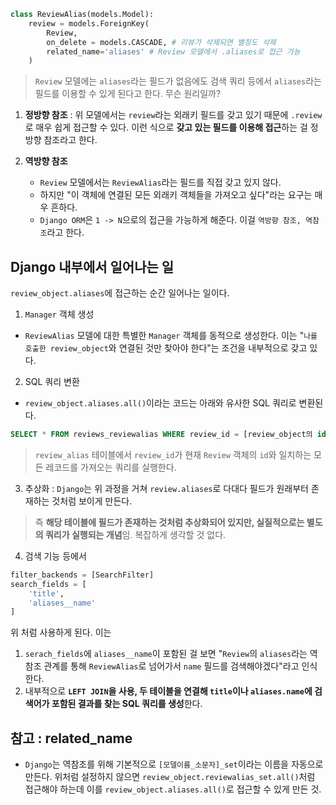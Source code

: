 ```python
class ReviewAlias(models.Model):
    review = models.ForeignKey(
        Review,
        on_delete = models.CASCADE, # 리뷰가 삭제되면 별칭도 삭제
        related_name='aliases' # Review 모델에서 .aliases로 접근 가능
    )
```
> `Review` 모델에는 `aliases`라는 필드가 없음에도 검색 쿼리 등에서 `aliases`라는 필드를 이용할 수 있게 된다고 한다. 무슨 원리일까?

1. **정방향 참조** : 위 모델에서는 `review`라는 외래키 필드를 갖고 있기 때문에 `.review`로 매우 쉽게 접근할 수 있다. 이런 식으로 **갖고 있는 필드를 이용해 접근**하는 걸 정방향 참조라고 한다.

2. **역방향 참조**
	- `Review` 모델에서는 `ReviewAlias`라는 필드를 직접 갖고 있지 않다.
	- 하지만 "이 객체에 연결된 모든 외래키 객체들을 가져오고 싶다"라는 요구는 매우 흔하다.
	- `Django ORM`은 `1 -> N`으로의 접근을 가능하게 해준다. 이걸 `역방향 참조, 역참조`라고 한다.

## Django 내부에서 일어나는 일

`review_object.aliases`에 접근하는 순간 일어나는 일이다.

1. `Manager` 객체 생성
- `ReviewAlias` 모델에 대한 특별한 `Manager` 객체를 동적으로 생성한다. 이는 "`나를 호출한 review_object`와 연결된 것만 찾아야 한다"는 조건을 내부적으로 갖고 있다.

2. SQL 쿼리 변환
- `review_object.aliases.all()`이라는 코드는 아래와 유사한 SQL 쿼리로 변환된다.
```sql
SELECT * FROM reviews_reviewalias WHERE review_id = [review_object의 id]
```
> `review_alias` 테이블에서 `review_id`가 현재 `Review` 객체의 `id`와 일치하는 모든 레코드를 가져오는 쿼리를 실행한다.

3. 추상화 : `Django`는 위 과정을 거쳐 `review.aliases`로 다대다 필드가 원래부터 존재하는 것처럼 보이게 만든다. 

> 즉 **해당 테이블에 필드가 존재하는 것처럼 추상화되어 있지만, 실질적으로는 별도의 쿼리가 실행되는 개념**임. 복잡하게 생각할 것 없다. 

4. 검색 기능 등에서
```python
filter_backends = [SearchFilter] 
search_fields = [
	'title', 
	'aliases__name'
] 
```

위 처럼 사용하게 된다. 이는
1. `serach_fields`에 `aliases__name`이 포함된 걸 보면 "`Review`의 `aliases`라는 역참조 관계를 통해 `ReviewAlias`로 넘어가서 `name` 필드를 검색해야겠다"라고 인식한다.
2. 내부적으로 **`LEFT JOIN`을 사용, 두 테이블을 연결해 `title`이나 `aliases.name`에 검색어가 포함된 결과를 찾는 SQL 쿼리를 생성**한다. 



## 참고 : related_name
- `Django`는 역참조를 위해 기본적으로 `[모델이름_소문자]_set`이라는 이름을 자동으로 만든다. 위처럼 설정하지 않으면 `review_object.reviewalias_set.all()`처럼 접근해야 하는데 이를 `review_object.aliases.all()`로 접근할 수 있게 만든 것.
